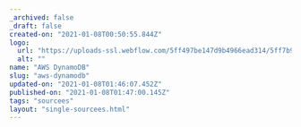 ```yaml
---
_archived: false
_draft: false
created-on: "2021-01-08T00:50:55.844Z"
logo:
  url: "https://uploads-ssl.webflow.com/5ff497be147d9b4966ead314/5ff7b95dcd15d4cc8e38952f_endpoints_0186_Amazon%20S3.jpg"
  alt: ""
name: "AWS DynamoDB"
slug: "aws-dynamodb"
updated-on: "2021-01-08T01:46:07.452Z"
published-on: "2021-01-08T01:47:00.145Z"
tags: "sourcees"
layout: "single-sourcees.html"
---
```



